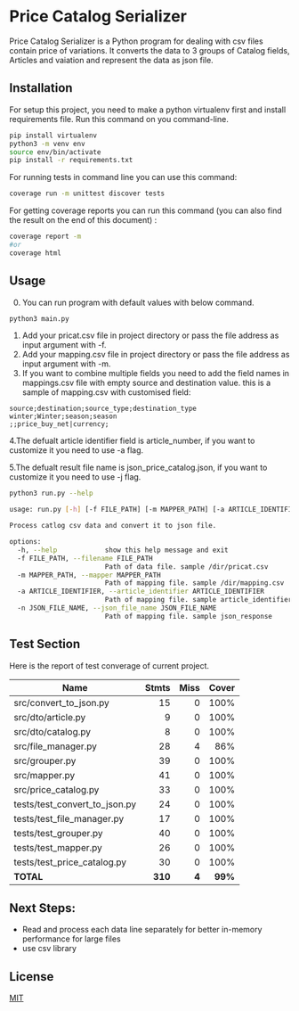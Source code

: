 # Price Catalog Serializer

Price Catalog Serializer is a Python program for dealing with csv files contain price of variations. It converts the data to 3 groups of Catalog fields, Articles and vaiation and represent the data as json file.

## Installation

For setup this project, you need to make a python virtualenv first and install requirements file. Run this command on you command-line.

```bash
pip install virtualenv
python3 -m venv env
source env/bin/activate
pip install -r requirements.txt
```

For running tests in command line you can use this command:

```bash
coverage run -m unittest discover tests
```

For getting coverage reports you can run this command (you can also find the result on the end of this document) :
```bash
coverage report -m
#or
coverage html
```


## Usage

0. You can run program with default values with below command.

```bash
python3 main.py
```

1. Add your pricat.csv file in project directory or pass the file address as input argument with -f.
2. Add your mapping.csv file in project directory or pass the file address as input argument with -m.
3. If you want to combine multiple fields you need to add the field names in mappings.csv file with empty source and destination value. this is a sample of mapping.csv with customised field:

```
source;destination;source_type;destination_type
winter;Winter;season;season
;;price_buy_net|currency;
```

4.The defualt article identifier field is article_number, if you want to customize it you need to use -a flag.

5.The defualt result file name is json_price_catalog.json, if you want to customize it you need to use -j flag.

```bash
python3 run.py --help

usage: run.py [-h] [-f FILE_PATH] [-m MAPPER_PATH] [-a ARTICLE_IDENTIFIER] [-n JSON_FILE_NAME]

Process catlog csv data and convert it to json file.

options:
  -h, --help            show this help message and exit
  -f FILE_PATH, --filename FILE_PATH
                        Path of data file. sample /dir/pricat.csv
  -m MAPPER_PATH, --mapper MAPPER_PATH
                        Path of mapping file. sample /dir/mapping.csv
  -a ARTICLE_IDENTIFIER, --article_identifier ARTICLE_IDENTIFIER
                        Path of mapping file. sample article_identifier
  -n JSON_FILE_NAME, --json_file_name JSON_FILE_NAME
                        Path of mapping file. sample json_response
```

## Test Section
Here is the report of test converage of current project.

| Name                             |    Stmts |     Miss |   Cover |
|--------------------------------- | -------: | -------: | ------: |
| src/convert\_to\_json.py         |       15 |        0 |    100% |
| src/dto/article.py               |        9 |        0 |    100% |
| src/dto/catalog.py               |        8 |        0 |    100% |
| src/file\_manager.py             |       28 |        4 |     86% |
| src/grouper.py                   |       39 |        0 |    100% |
| src/mapper.py                    |       41 |        0 |    100% |
| src/price\_catalog.py            |       33 |        0 |    100% |
| tests/test\_convert\_to\_json.py |       24 |        0 |    100% |
| tests/test\_file\_manager.py     |       17 |        0 |    100% |
| tests/test\_grouper.py           |       40 |        0 |    100% |
| tests/test\_mapper.py            |       26 |        0 |    100% |
| tests/test\_price\_catalog.py    |       30 |        0 |    100% |
|                        **TOTAL** |  **310** |    **4** | **99%** |


## Next Steps:

- Read and process each data line separately for better in-memory performance for large files
- use csv library


## License

[MIT](https://choosealicense.com/licenses/mit/)